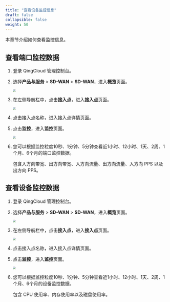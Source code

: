 ```yaml
---
title: "查看设备监控信息"
draft: false
collapsible: false
weight: 50
---
```


本章节介绍如何查看监控信息。

## 查看端口监控数据

1. 登录 QingCloud 管理控制台。

2. 选择**产品与服务** > **SD-WAN** > **SD-WAN**，进入**概览**页面。

   <img src="../../../_images/qs_cloud_network.png" style="zoom:50%;" />

3. 在左侧导航栏中，点击**接入点**，进入**接入点**页面。

   <img src="../../../_images/qs_light_access.png" style="zoom:50%;" />

4. 点击接入点名称，进入接入点详情页面。

5. 点击**监控**，进入**监控**页面。

   <img src="../../../_images/um_monitor_list.png" style="zoom:50%;" />

6. 您可以根据监控粒度10秒、1分钟、5分钟查看近1小时、12小时、1天、2周、1个月、6个月的端口监控数据。

   包含入方向带宽、出方向带宽、入方向流量、出方向流量、入方向 PPS 以及 出方向 PPS。

## 查看设备监控数据

1. 登录 QingCloud 管理控制台。

2. 选择**产品与服务** > **SD-WAN** > **SD-WAN**，进入**概览**页面。

   <img src="../../../_images/qs_cloud_network.png" style="zoom:50%;" />

3. 在左侧导航栏中，点击**接入点**，进入**接入点**页面。

   <img src="../../../_images/qs_light_access.png" style="zoom:50%;" />

4. 点击接入点名称，进入接入点详情页面。

5. 点击**监控**，进入**监控**页面。

   <img src="../../../_images/um_monitor_list.png" style="zoom:50%;" />

6. 您可以根据监控粒度10秒、1分钟、5分钟查看近1小时、12小时、1天、2周、1个月、6个月的设备监控数据。

   包含 CPU 使用率、内存使用率以及磁盘使用率。

